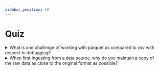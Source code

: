 ```yaml
---
sidebar_position: 10
---
```


# Quiz

<details> 
<summary>What is one challenge of working with parquet as compared to csv with respect to debugging?</summary>
It’s not human-readable (compressed) and requires software to read/print it.
</details>



<details>
<summary>When first ingesting from a data source, why do you maintain a copy of the raw data as close to the original format as possible?</summary>
* You want to maintain your original source of truth in case of bugs/logic changes
* You don’t want to realize months down the line that you’ve accidentally been overwriting/tampering with the raw data and that it’s no longer irrecoverable!
* If (..or more like when) ever you want to fix/update your data transformation logic, it’s also good to have an optimized copy of your raw data (e.g. in Parquet vs plain text) so that your re-processing doesn’t take as long!
* It also helps to debug by breaking the steps into an ingestion step and transformation steps.
</details>